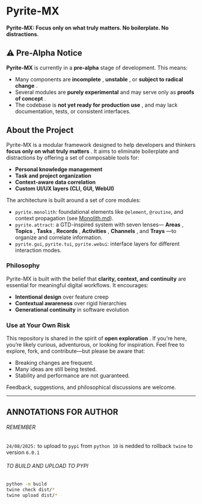 # Pyrite-MX

**Pyrite-MX: Focus only on what truly matters. No boilerplate. No distractions.**

## ⚠️ **Pre-Alpha Notice**

**Pyrite-MX** is currently in a **pre-alpha** stage of development. This means:

* Many components are  **incomplete** ,  **unstable** , or  **subject to radical change** .
* Several modules are **purely experimental** and may serve only as  **proofs of concept** .
* The codebase is  **not yet ready for production use** , and may lack documentation, tests, or consistent interfaces.

## About the Project

Pyrite-MX is a modular framework designed to help developers and thinkers  **focus only on what truly matters** . It aims to eliminate boilerplate and distractions by offering a set of composable tools for:

* **Personal knowledge management**
* **Task and project organization**
* **Context-aware data correlation**
* **Custom UI/UX layers (CLI, GUI, WebUI)**

The architecture is built around a set of core modules:

* `pyrite.monolith`: foundational elements like `@element`, `@routine`, and context propagation (see [Monolith.md](./Monolith.md)).
* `pyrite.attract`: a GTD-inspired system with seven lenses— **Areas** ,  **Topics** ,  **Tasks** ,  **Records** ,  **Activities** ,  **Channels** , and  **Trays** —to organize and correlate information.
* `pyrite.gui`, `pyrite.tui`, `pyrite.webui`: interface layers for different interaction modes.

### Philosophy

Pyrite-MX is built with the belief that **clarity, context, and continuity** are essential for meaningful digital workflows. It encourages:

* **Intentional design** over feature creep
* **Contextual awareness** over rigid hierarchies
* **Generational continuity** in software evolution

### Use at Your Own Risk

This repository is shared in the spirit of  **open exploration** . If you’re here, you’re likely curious, adventurous, or looking for inspiration. Feel free to explore, fork, and contribute—but please be aware that:

* Breaking changes are frequent.
* Many ideas are still being tested.
* Stability and performance are not guaranteed.

Feedback, suggestions, and philosophical discussions are welcome.

---

## ANNOTATIONS FOR AUTHOR

###### REMEMBER

`24/08/2025:` to upload to `pypi` from `python 10` is nedded to rollback `twine` to version `6.0.1`

###### TO BUILD AND UPLOAD TO PYPI

```bash
python -m build
twine check dist/*
twine upload dist/*
```
